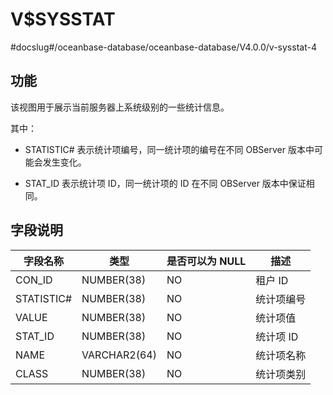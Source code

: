 V$SYSSTAT 
==============================
#docslug#/oceanbase-database/oceanbase-database/V4.0.0/v-sysstat-4


**功能** 
---------------------------

该视图用于展示当前服务器上系统级别的一些统计信息。

其中：

* STATISTIC# 表示统计项编号，同一统计项的编号在不同 OBServer 版本中可能会发生变化。

  

* STAT_ID 表示统计项 ID，同一统计项的 ID 在不同 OBServer 版本中保证相同。

  




**字段说明** 
-----------------------------



|  **字段名称**  |    **类型**    | **是否可以为 NULL** | **描述** |
|------------|--------------|----------------|--------|
| CON_ID     | NUMBER(38)   | NO             | 租户 ID  |
| STATISTIC# | NUMBER(38)   | NO             | 统计项编号  |
| VALUE      | NUMBER(38)   | NO             | 统计项值   |
| STAT_ID    | NUMBER(38)   | NO             | 统计项 ID |
| NAME       | VARCHAR2(64) | NO             | 统计项名称  |
| CLASS      | NUMBER(38)   | NO             | 统计项类别  |



